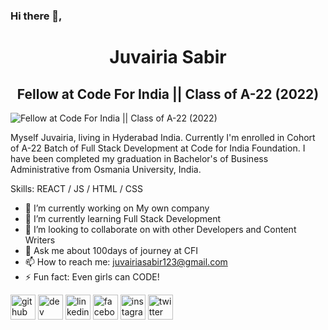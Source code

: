 ### Hi there 👋,  
<h1 align="center">Juvairia Sabir</h1>
<h2 align="center">Fellow at Code For India || Class of A-22 (2022) </h2>


![Fellow at Code For India || Class of A-22 (2022)](https://pbs.twimg.com/profile_banners/1132845270805504005/1660643323/1080x360)

Myself Juvairia, living in Hyderabad India. Currently I'm enrolled in Cohort of A-22 Batch of Full Stack Development at Code for India Foundation. I have been completed my graduation in Bachelor's of Business Administrative from Osmania University, India. 

Skills:  REACT / JS / HTML / CSS

- 🔭 I’m currently working on My own company 
- 🌱 I’m currently learning Full Stack Development 
- 👯 I’m looking to collaborate on with other Developers and Content Writers 
- 💬 Ask me about 100days of journey at CFI 
- 📫 How to reach me: juvairiasabir123@gmail.com 
- ⚡ Fun fact: Even girls can CODE! 


[<img src='https://cdn.jsdelivr.net/npm/simple-icons@3.0.1/icons/github.svg' alt='github' height='40'>](https://github.com/juvairiasabir)  [<img src='https://cdn.jsdelivr.net/npm/simple-icons@3.0.1/icons/dev-dot-to.svg' alt='dev' height='40'>](https://dev.to/juvairiasabir)  [<img src='https://cdn.jsdelivr.net/npm/simple-icons@3.0.1/icons/linkedin.svg' alt='linkedin' height='40'>](https://www.linkedin.com/in/juvairia-sabir-450229176//)  [<img src='https://cdn.jsdelivr.net/npm/simple-icons@3.0.1/icons/facebook.svg' alt='facebook' height='40'>](https://www.facebook.com/juveria.sabir.39)  [<img src='https://cdn.jsdelivr.net/npm/simple-icons@3.0.1/icons/instagram.svg' alt='instagram' height='40'>](https://www.instagram.com/https://www.instagram.com/itsjuveriaa//)  [<img src='https://cdn.jsdelivr.net/npm/simple-icons@3.0.1/icons/twitter.svg' alt='twitter' height='40'>](https://twitter.com/SabirJuveria)  


